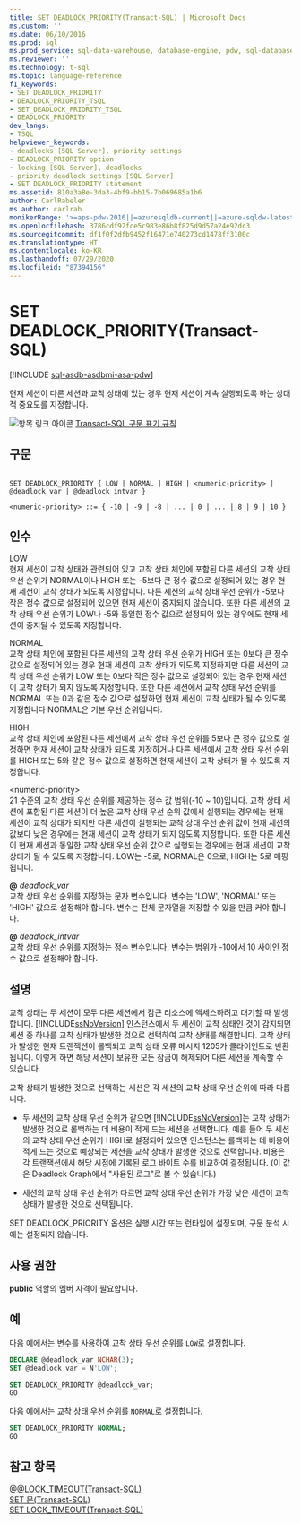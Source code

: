 ```yaml
---
title: SET DEADLOCK_PRIORITY(Transact-SQL) | Microsoft Docs
ms.custom: ''
ms.date: 06/10/2016
ms.prod: sql
ms.prod_service: sql-data-warehouse, database-engine, pdw, sql-database
ms.reviewer: ''
ms.technology: t-sql
ms.topic: language-reference
f1_keywords:
- SET DEADLOCK_PRIORITY
- DEADLOCK_PRIORITY_TSQL
- SET_DEADLOCK_PRIORITY_TSQL
- DEADLOCK_PRIORITY
dev_langs:
- TSQL
helpviewer_keywords:
- deadlocks [SQL Server], priority settings
- DEADLOCK_PRIORITY option
- locking [SQL Server], deadlocks
- priority deadlock settings [SQL Server]
- SET DEADLOCK_PRIORITY statement
ms.assetid: 810a3a8e-3da3-4bf9-bb15-7b069685a1b6
author: CarlRabeler
ms.author: carlrab
monikerRange: '>=aps-pdw-2016||=azuresqldb-current||=azure-sqldw-latest||>=sql-server-2016||=sqlallproducts-allversions||>=sql-server-linux-2017||=azuresqldb-mi-current'
ms.openlocfilehash: 3786cdf92fce5c983e86b8f825d9d57a24e92dc3
ms.sourcegitcommit: df1f0f2dfb9452f16471e740273cd1478ff3100c
ms.translationtype: HT
ms.contentlocale: ko-KR
ms.lasthandoff: 07/29/2020
ms.locfileid: "87394156"
---
```

# <a name="set-deadlock_priority-transact-sql"></a>SET DEADLOCK_PRIORITY(Transact-SQL)
[!INCLUDE [sql-asdb-asdbmi-asa-pdw](../../includes/applies-to-version/sql-asdb-asdbmi-asa-pdw.md)]

  현재 세션이 다른 세션과 교착 상태에 있는 경우 현재 세션이 계속 실행되도록 하는 상대적 중요도를 지정합니다.  
  
 ![항목 링크 아이콘](../../database-engine/configure-windows/media/topic-link.gif "항목 링크 아이콘") [Transact-SQL 구문 표기 규칙](../../t-sql/language-elements/transact-sql-syntax-conventions-transact-sql.md)  
  
## <a name="syntax"></a>구문  
  
```syntaxsql
  
SET DEADLOCK_PRIORITY { LOW | NORMAL | HIGH | <numeric-priority> | @deadlock_var | @deadlock_intvar }  
  
<numeric-priority> ::= { -10 | -9 | -8 | ... | 0 | ... | 8 | 9 | 10 }  
```  
  
## <a name="arguments"></a>인수  
 LOW  
 현재 세션이 교착 상태와 관련되어 있고 교착 상태 체인에 포함된 다른 세션의 교착 상태 우선 순위가 NORMAL이나 HIGH 또는 -5보다 큰 정수 값으로 설정되어 있는 경우 현재 세션이 교착 상태가 되도록 지정합니다. 다른 세션의 교착 상태 우선 순위가 -5보다 작은 정수 값으로 설정되어 있으면 현재 세션이 중지되지 않습니다. 또한 다른 세션의 교착 상태 우선 순위가 LOW나 -5와 동일한 정수 값으로 설정되어 있는 경우에도 현재 세션이 중지될 수 있도록 지정합니다.  
  
 NORMAL  
 교착 상태 체인에 포함된 다른 세션의 교착 상태 우선 순위가 HIGH 또는 0보다 큰 정수 값으로 설정되어 있는 경우 현재 세션이 교착 상태가 되도록 지정하지만 다른 세션의 교착 상태 우선 순위가 LOW 또는 0보다 작은 정수 값으로 설정되어 있는 경우 현재 세션이 교착 상태가 되지 않도록 지정합니다. 또한 다른 세션에서 교착 상태 우선 순위를 NORMAL 또는 0과 같은 정수 값으로 설정하면 현재 세션이 교착 상태가 될 수 있도록 지정합니다 NORMAL은 기본 우선 순위입니다.  
  
 HIGH  
 교착 상태 체인에 포함된 다른 세션에서 교착 상태 우선 순위를 5보다 큰 정수 값으로 설정하면 현재 세션이 교착 상태가 되도록 지정하거나 다른 세션에서 교착 상태 우선 순위를 HIGH 또는 5와 같은 정수 값으로 설정하면 현재 세션이 교착 상태가 될 수 있도록 지정합니다.  
  
 \<numeric-priority>  
 21 수준의 교착 상태 우선 순위를 제공하는 정수 값 범위(-10 ~ 10)입니다. 교착 상태 세션에 포함된 다른 세션이 더 높은 교착 상태 우선 순위 값에서 실행되는 경우에는 현재 세션이 교착 상태가 되지만 다른 세션이 실행되는 교착 상태 우선 순위 값이 현재 세션의 값보다 낮은 경우에는 현재 세션이 교착 상태가 되지 않도록 지정합니다. 또한 다른 세션이 현재 세션과 동일한 교착 상태 우선 순위 값으로 실행되는 경우에는 현재 세션이 교착 상태가 될 수 있도록 지정합니다. LOW는 -5로, NORMAL은 0으로, HIGH는 5로 매핑됩니다.  
  
 **@** *deadlock_var*  
 교착 상태 우선 순위를 지정하는 문자 변수입니다. 변수는 'LOW', 'NORMAL' 또는 'HIGH' 값으로 설정해야 합니다. 변수는 전체 문자열을 저장할 수 있을 만큼 커야 합니다.  
  
 **@** *deadlock_intvar*  
 교착 상태 우선 순위를 지정하는 정수 변수입니다. 변수는 범위가 -10에서 10 사이인 정수 값으로 설정해야 합니다.  
  
## <a name="remarks"></a>설명  
 교착 상태는 두 세션이 모두 다른 세션에서 잠근 리소스에 액세스하려고 대기할 때 발생합니다. [!INCLUDE[ssNoVersion](../../includes/ssnoversion-md.md)] 인스턴스에서 두 세션이 교착 상태인 것이 감지되면 세션 중 하나를 교착 상태가 발생한 것으로 선택하여 교착 상태를 해결합니다. 교착 상태가 발생한 현재 트랜잭션이 롤백되고 교착 상태 오류 메시지 1205가 클라이언트로 반환됩니다. 이렇게 하면 해당 세션이 보유한 모든 잠금이 해제되어 다른 세션을 계속할 수 있습니다.  
  
 교착 상태가 발생한 것으로 선택하는 세션은 각 세션의 교착 상태 우선 순위에 따라 다릅니다.  
  
-   두 세션의 교착 상태 우선 순위가 같으면 [!INCLUDE[ssNoVersion](../../includes/ssnoversion-md.md)]는 교착 상태가 발생한 것으로 롤백하는 데 비용이 적게 드는 세션을 선택합니다. 예를 들어 두 세션의 교착 상태 우선 순위가 HIGH로 설정되어 있으면 인스턴스는 롤백하는 데 비용이 적게 드는 것으로 예상되는 세션을 교착 상태가 발생한 것으로 선택합니다. 비용은 각 트랜잭션에서 해당 시점에 기록된 로그 바이트 수를 비교하여 결정됩니다. (이 값은 Deadlock Graph에서 "사용된 로그"로 볼 수 있습니다.)
  
-   세션의 교착 상태 우선 순위가 다르면 교착 상태 우선 순위가 가장 낮은 세션이 교착 상태가 발생한 것으로 선택됩니다.  
  
 SET DEADLOCK_PRIORITY 옵션은 실행 시간 또는 런타임에 설정되며, 구문 분석 시에는 설정되지 않습니다.  
  
## <a name="permissions"></a>사용 권한  
 **public** 역할의 멤버 자격이 필요합니다.  
  
## <a name="examples"></a>예  
 다음 예에서는 변수를 사용하여 교착 상태 우선 순위를 `LOW`로 설정합니다.  
  
```sql
DECLARE @deadlock_var NCHAR(3);  
SET @deadlock_var = N'LOW';  
  
SET DEADLOCK_PRIORITY @deadlock_var;  
GO  
```  
  
 다음 예에서는 교착 상태 우선 순위를 `NORMAL`로 설정합니다.  
  
```sql
SET DEADLOCK_PRIORITY NORMAL;  
GO  
```  
  
## <a name="see-also"></a>참고 항목  
 [@@LOCK_TIMEOUT&#40;Transact-SQL&#41;](../../t-sql/functions/lock-timeout-transact-sql.md)   
 [SET 문&#40;Transact-SQL&#41;](../../t-sql/statements/set-statements-transact-sql.md)   
 [SET LOCK_TIMEOUT&#40;Transact-SQL&#41;](../../t-sql/statements/set-lock-timeout-transact-sql.md)  
  
  
